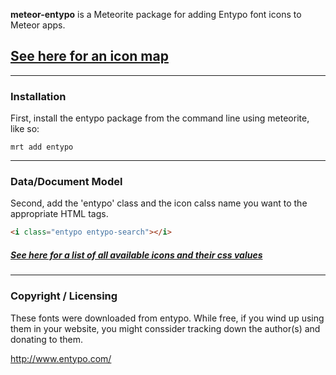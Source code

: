 **meteor-entypo** is a Meteorite package for adding Entypo font icons to Meteor apps.  

## [See here for an icon map](http://dsyko.github.io/meteor-entypo/)

------------------------
### Installation

First, install the entypo package from the command line using meteorite, like so:

````
mrt add entypo
````

------------------------
### Data/Document Model

Second, add the 'entypo' class and the icon calss name you want to the appropriate HTML tags.

````html
<i class="entypo entypo-search"></i>
````
##### [See here for a list of all available icons and their css values](http://dsyko.github.io/meteor-entypo/)


------------------------
### Copyright / Licensing

These fonts were downloaded from entypo.  While free, if you wind up using them in your website, you might conssider tracking down the author(s) and donating to them.

http://www.entypo.com/

